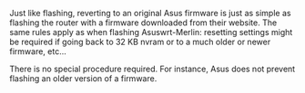Just like flashing, reverting to an original Asus firmware is just as simple as flashing the router with a firmware downloaded from their website.  The same rules apply as when flashing Asuswrt-Merlin: resetting settings might be required if going back to 32 KB nvram or to a much older or newer firmware, etc...

There is no special procedure required.  For instance, Asus does not prevent flashing an older version of a firmware.

